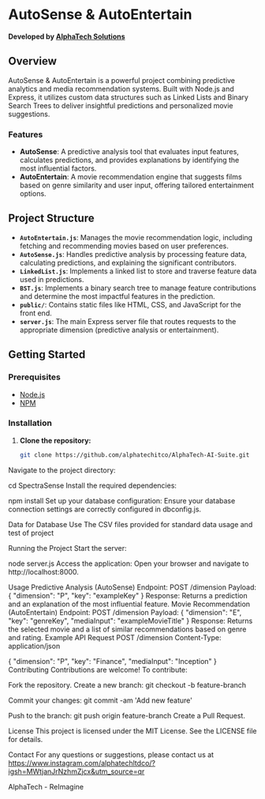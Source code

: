 # AutoSense & AutoEntertain

**Developed by [AlphaTech Solutions](https://alphatechitco.netlify.app/)**

## Overview

AutoSense & AutoEntertain is a powerful project combining predictive analytics and media recommendation systems. Built with Node.js and Express, it utilizes custom data structures such as Linked Lists and Binary Search Trees to deliver insightful predictions and personalized movie suggestions.

### Features

- **AutoSense**: A predictive analysis tool that evaluates input features, calculates predictions, and provides explanations by identifying the most influential factors.
- **AutoEntertain**: A movie recommendation engine that suggests films based on genre similarity and user input, offering tailored entertainment options.

## Project Structure

- **`AutoEntertain.js`**: Manages the movie recommendation logic, including fetching and recommending movies based on user preferences.
- **`AutoSense.js`**: Handles predictive analysis by processing feature data, calculating predictions, and explaining the significant contributors.
- **`LinkedList.js`**: Implements a linked list to store and traverse feature data used in predictions.
- **`BST.js`**: Implements a binary search tree to manage feature contributions and determine the most impactful features in the prediction.
- **`public/`**: Contains static files like HTML, CSS, and JavaScript for the front end.
- **`server.js`**: The main Express server file that routes requests to the appropriate dimension (predictive analysis or entertainment).

## Getting Started

### Prerequisites

- [Node.js](https://nodejs.org/)
- [NPM](https://www.npmjs.com/)

### Installation

1. **Clone the repository:**
   ```bash
   git clone https://github.com/alphatechitco/AlphaTech-AI-Suite.git
Navigate to the project directory:

cd SpectraSense
Install the required dependencies:

npm install
Set up your database configuration: Ensure your database connection settings are correctly configured in dbconfig.js.

Data for Database
Use The CSV files provided for standard data usage and test of project

Running the Project
Start the server:


node server.js
Access the application: Open your browser and navigate to http://localhost:8000.

Usage
Predictive Analysis (AutoSense)
Endpoint: POST /dimension
Payload:
{
  "dimension": "P",
  "key": "exampleKey"
}
Response: Returns a prediction and an explanation of the most influential feature.
Movie Recommendation (AutoEntertain)
Endpoint: POST /dimension
Payload:
{
  "dimension": "E",
  "key": "genreKey",
  "mediaInput": "exampleMovieTitle"
}
Response: Returns the selected movie and a list of similar recommendations based on genre and rating.
Example API Request
POST /dimension
Content-Type: application/json

{
    "dimension": "P",
    "key": "Finance",
    "mediaInput": "Inception"
}
Contributing
Contributions are welcome! To contribute:

Fork the repository.
Create a new branch:
git checkout -b feature-branch

Commit your changes:
git commit -am 'Add new feature'

Push to the branch:
git push origin feature-branch
Create a Pull Request.

License
This project is licensed under the MIT License. See the LICENSE file for details.

Contact
For any questions or suggestions, please contact us at https://www.instagram.com/alphatechltdco/?igsh=MWtjanJrNzhmZjcx&utm_source=qr

AlphaTech - ReImagine

